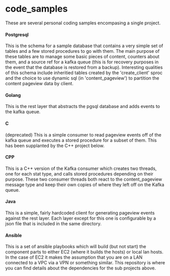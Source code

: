 # code_samples

These are several personal coding samples encompasing a single project.

#### Postgresql
This is the schema for a sample database that contains a very simple set of tables and a few stored procedures to go with them.
The main purpose of these tables are to manage some basic pieces of content, counters about them, and a source ref for a kafka queue (this is for recovery purposes in the event that the database is restored from a backup).  Interesting qualities of this schema include inheritied tables created by the 'create_client' sproc and the choice to use dynamic sql (in 'content_pageview') to partition the content pageview data by client.

#### Golang
This is the rest layer that abstracts the pgsql database and adds events to the kafka queue.

#### C
(deprecated) This is a simple consumer to read pageview events off of the kafka queue and executes a stored procedure for a subset of them.  This has been supplanted by the C++ project below.

#### CPP
This is a C++ version of the Kafka consumer which creates two threads, one for each stat type, and calls stored procedures depending on their purpose.  These two consumer threads both react to the content_pageview message type and keep their own copies of where they left off on the Kafka queue.

#### Java
This is a simple, fairly hardcoded client for generating pageview events against the rest layer.  Each layer except for this one is configurable by a json file that is included in the same directory.

#### Ansible
This is a set of ansible playbooks which will build (but not start) the component parts to either EC2 (where it builds the hosts) or local lan hosts.  In the case of EC2 it makes the assumption that you are on a LAN connected to a VPC via a VPN or something similar.
This repository is where you can find details about the dependencies for the sub projects above.
